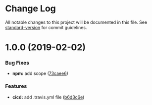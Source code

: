 # Change Log

All notable changes to this project will be documented in this file. See [standard-version](https://github.com/conventional-changelog/standard-version) for commit guidelines.

<a name="1.0.0"></a>
# 1.0.0 (2019-02-02)


### Bug Fixes

* **npm:** add scope ([73caee6](https://github.com/godaddy/aws-liveness/commit/73caee6))


### Features

* **cicd:** add .travis.yml file ([b6d3c6e](https://github.com/godaddy/aws-liveness/commit/b6d3c6e))
